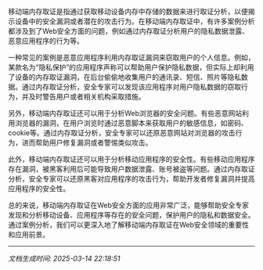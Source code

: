 移动端内存取证是指通过获取移动设备内存中存储的数据来进行取证分析，以便揭示设备中的安全漏洞或者潜在的攻击行为。在移动端内存取证中，有许多案例分析都涉及到了Web安全方面的问题，例如通过内存取证分析用户的隐私数据泄露、恶意应用程序的行为等。

一种常见的案例是恶意应用程序利用内存取证漏洞来窃取用户的个人信息。例如，某款名为“隐私保护”的应用程序声称可以帮助用户保护隐私数据，但实际上却利用了设备的内存取证漏洞，在后台偷偷地收集用户的通讯录、短信、照片等隐私数据。通过内存取证分析，安全专家可以发现该应用程序对用户隐私数据的窃取行为，并及时警告用户或者相关机构采取措施。

另外，移动端内存取证还可以用于分析Web浏览器的安全问题。有些恶意网站利用浏览器的漏洞，在用户浏览时通过恶意脚本来获取用户的敏感信息，如密码、cookie等。通过内存取证分析，安全专家可以还原恶意网站对浏览器的攻击行为，进而帮助用户修复漏洞或者警惕类似攻击。

此外，移动端内存取证还可以用于分析移动应用程序的安全性。有些移动应用程序存在漏洞，被黑客利用后可能导致用户数据泄露、账号被盗等问题。通过内存取证分析，安全专家可以还原黑客对应用程序的攻击行为，帮助开发者修复漏洞并提高应用程序的安全性。

总的来说，移动端内存取证在Web安全方面的应用非常广泛，能够帮助安全专家发现和分析移动设备、应用程序等存在的安全问题，保护用户的隐私和数据安全。通过案例分析，我们可以更深入地了解移动端内存取证在Web安全领域的重要性和应用前景。

---

*文档生成时间: 2025-03-14 22:18:51*


